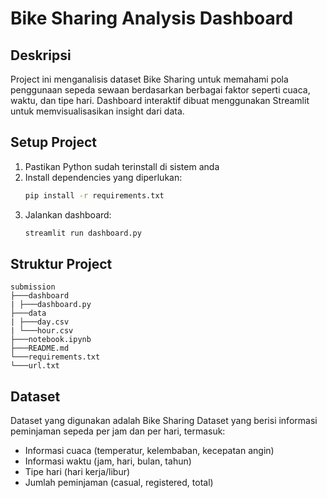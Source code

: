 # Bike Sharing Analysis Dashboard

## Deskripsi
Project ini menganalisis dataset Bike Sharing untuk memahami pola penggunaan sepeda sewaan berdasarkan berbagai faktor seperti cuaca, waktu, dan tipe hari. Dashboard interaktif dibuat menggunakan Streamlit untuk memvisualisasikan insight dari data.

## Setup Project
1. Pastikan Python sudah terinstall di sistem anda
2. Install dependencies yang diperlukan:
   ```bash
   pip install -r requirements.txt
   ```
3. Jalankan dashboard:
   ```bash
   streamlit run dashboard.py
   ```

## Struktur Project
```
submission
├───dashboard
| ├───dashboard.py
├───data
| ├───day.csv
| └───hour.csv
├───notebook.ipynb
├───README.md
└───requirements.txt
└───url.txt

```

## Dataset
Dataset yang digunakan adalah Bike Sharing Dataset yang berisi informasi peminjaman sepeda per jam dan per hari, termasuk:
- Informasi cuaca (temperatur, kelembaban, kecepatan angin)
- Informasi waktu (jam, hari, bulan, tahun)
- Tipe hari (hari kerja/libur)
- Jumlah peminjaman (casual, registered, total)